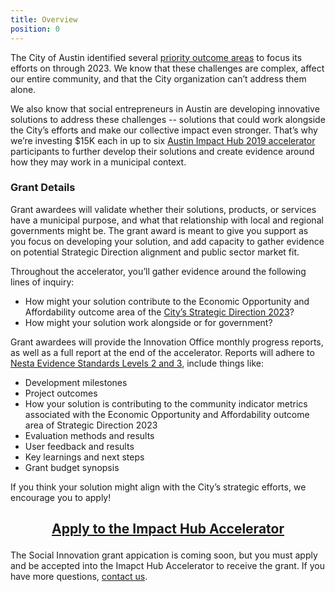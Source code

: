```yaml
---
title: Overview
position: 0
---
```


The City of Austin identified several [priority outcome areas](https://austinstrategicplan.bloomfire.com/posts/3301043-austin-strategic-direction-2023-final) to focus its efforts on through 2023. We know that these challenges are complex, affect our entire community, and that the City organization can’t address them alone. 

We also know that social entrepreneurs in Austin are developing innovative solutions to address these challenges -- solutions that could work alongside the City’s efforts and make our collective impact even stronger. That’s why we’re investing $15K each in up to six [Austin Impact Hub 2019 accelerator](https://impacthubaustin.com/impact-accelerators/) participants to further develop their solutions and create evidence around how they may work in a municipal context.


### Grant Details

Grant awardees will validate whether their solutions, products, or services have a municipal purpose, and what that relationship with local and regional governments might be. The grant award is meant to give you support as you focus on developing your solution, and add capacity to gather evidence on potential Strategic Direction alignment and public sector market fit. 

Throughout the accelerator, you’ll gather evidence around the following lines of inquiry:

* How might your solution contribute to the Economic Opportunity and Affordability outcome area of the [City’s Strategic Direction 2023](https://austinstrategicplan.bloomfire.com/posts/3301043-austin-strategic-direction-2023-final)?
* How might your solution work alongside or for government?

Grant awardees will provide the Innovation Office monthly progress reports, as well as a full report at the end of the accelerator. Reports will adhere to [Nesta Evidence Standards Levels 2 and 3](https://www.nesta.org.uk/feature/centre-social-action-our-evidence-base/nestas-standards-of-evidence/), include things like:

* Development milestones
* Project outcomes
* How your solution is contributing to the community indicator metrics associated with the Economic Opportunity and Affordability outcome area of Strategic Direction 2023
* Evaluation methods and results
* User feedback and results
* Key learnings and next steps
* Grant budget synopsis


If you think your solution might align with the City’s strategic efforts, we encourage you to apply!

## <p style="text-align: center;">[Apply to the Impact Hub Accelerator](https://gust.com/programs/2019-austin-impact-accelerator)</p>

The Social Innovation grant appication is coming soon, but you must apply and be accepted into the Imapct Hub Accelerator to receive the grant. If you have more questions, [contact us](mailto:innovation@austintexas.gov).</p>
